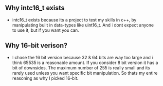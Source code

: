 ## Why intc16_t exists

- intc16_t exists because its a project to test my skills in c++, by manipulating built in data-types like uint16_t.
And i dont expect anyone to use it, but if you want you can.

## Why 16-bit verison?

- I chose the 16 bit version because 32 & 64 bits are way too large and i think 65535 is a reasonable amount. If you consider
8 bit version it has a bit of downsides. The maximum number of 255 is really small and its rarely used unless you want specific bit
manipulation. So thats my entire reasoning as why I picked 16-bit.

